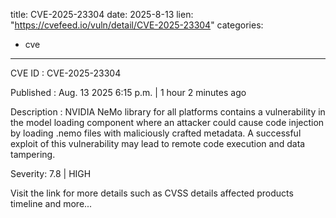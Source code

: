  
title: CVE-2025-23304
date: 2025-8-13
lien: "https://cvefeed.io/vuln/detail/CVE-2025-23304"
categories:
  - cve
---

CVE ID : CVE-2025-23304

Published :  Aug. 13
2025
6:15 p.m. | 1 hour
2 minutes ago

Description : NVIDIA NeMo library for all platforms contains a vulnerability in the model loading component
where an attacker could cause code injection by loading .nemo files with maliciously crafted metadata. A successful exploit of this vulnerability may lead to remote code execution and data tampering.

Severity: 7.8 | HIGH

Visit the link for more details
such as CVSS details
affected products
timeline
and more...
